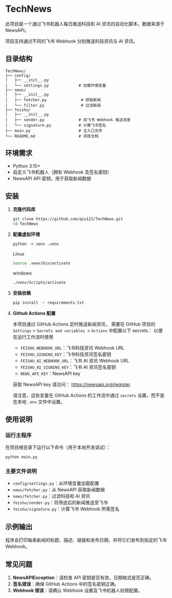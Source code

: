 # TechNews

此项目是一个通过飞书机器人每日推送科技和 AI 资讯的自动化脚本，数据来源于 NewsAPI。

项目支持通过不同的飞书 Webhook 分别推送科技资讯与
AI 资讯。

## 目录结构

```
TechNews/
├── config/
│   ├── __init__.py
│   └── settings.py             # 加载环境变量
├── news/
│   ├── __init__.py
│   ├── fetcher.py               # 获取新闻
│   └── filter.py                # 过滤新闻
├── feishu/
│   ├── __init__.py
│   ├── sender.py               # 向飞书 Webhook 推送消息
│   └── signature.py            # 计算飞书签名
├── main.py                     # 主入口文件
└── README.md                   # 项目文档
```

## 环境需求

- Python 3.10+
- 自定义飞书机器人（拥有 Webhook 及签名密钥）
- NewsAPI API 密钥，用于获取新闻数据

## 安装

1. **克隆代码库**

   ```bash
   git clone https://github.com/qiu121/TechNews.git
   cd TechNews
   ```
2. **配置虚拟环境**

   ```bash
   python -m venv .venv
   ```
   Linux
   ```bash
   source .venv/bin/activate
   ```
   windows
   ```bash
   ./venv/Scripts/activate
   ```

3. **安装依赖**

   ```bash
   pip install -r requirements.txt
   ```

4. **Github Actions 配置**

   本项目通过 GitHub Actions 定时推送新闻资讯，
   需要在 GitHub 项目的 `Settings` > `Secrets and variables `> `Actions` 中配置以下
   secrets：
   以便在运行工作流时使用

   - `FEISHU_WEBHOOK_URL`：飞书科技资讯 Webhook URL
   - `FEISHU_SIGNING_KEY`：飞书科技资讯签名密钥
   - `FEISHU_AI_WEBHOOK_URL`：飞书 AI 资讯 Webhook URL
   - `FEISHU_AI_SIGNING_KEY`：飞书 AI 资讯签名密钥
   - `NEWS_API_KEY`：NewsAPI key
   
   获取 NewsAPI key 请访问：
   https://newsapi.org/register

   请注意，这些变量在 GitHub Actions 的工作流中通过 `secrets` 设置，而不是在本地 `.env` 文件中设置。

## 使用说明

### 运行主程序

在项目根目录下运行以下命令（用于本地开发调试）：

```bash
python main.py
```

### 主要文件说明

- `config/settings.py`：从环境变量加载配置
- `news/fetcher.py`：从 NewsAPI 获取新闻数据
- `news/fetcher.py`：过滤科技和 AI 资讯
- `feishu/sender.py`：将筛选后的新闻推送至飞书
- `feishu/signature.py`：计算飞书 Webhook 所需签名

## 示例输出

程序会打印每条新闻的标题、描述、链接和发布日期，并将它们发布到指定的飞书 Webhook。

## 常见问题

1. **NewsAPIException**：请检查 API 密钥是否有效，日期格式是否正确。
2. **签名错误**：确保 GitHub Actions 中的签名密钥正确。
3. **Webhook 错误**：请确认 Webhook 设置及飞书机器人权限配置。